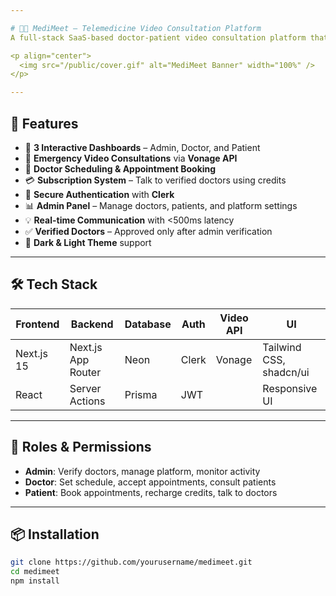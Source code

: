 ```yaml
---

# 👨‍⚕️ MediMeet – Telemedicine Video Consultation Platform
A full-stack SaaS-based doctor-patient video consultation platform that enables secure emergency video calls, appointment booking, and subscription-based access to healthcare professionals from the comfort of your home.

<p align="center">
  <img src="/public/cover.gif" alt="MediMeet Banner" width="100%" />
</p>

---
```


## 🚀 Features

- 🏥 **3 Interactive Dashboards** – Admin, Doctor, and Patient
- 🎥 **Emergency Video Consultations** via **Vonage API**
- 📅 **Doctor Scheduling & Appointment Booking**
- 💳 **Subscription System** – Talk to verified doctors using credits
- 🔐 **Secure Authentication** with **Clerk**
- 📊 **Admin Panel** – Manage doctors, patients, and platform settings
- 💡 **Real-time Communication** with <500ms latency
- ✅ **Verified Doctors** – Approved only after admin verification
- 🌙 **Dark & Light Theme** support

---

## 🛠️ Tech Stack

| Frontend       | Backend          | Database     | Auth      | Video API   | UI          |
|----------------|------------------|--------------|-----------|-------------|-------------|
| Next.js 15     | Next.js App Router | Neon  | Clerk     | Vonage      | Tailwind CSS, shadcn/ui |
| React          | Server Actions   | Prisma    | JWT       |      | Responsive UI |

---

## 🔐 Roles & Permissions

- **Admin**: Verify doctors, manage platform, monitor activity
- **Doctor**: Set schedule, accept appointments, consult patients
- **Patient**: Book appointments, recharge credits, talk to doctors

---

## 📦 Installation

```bash
git clone https://github.com/yourusername/medimeet.git
cd medimeet
npm install
